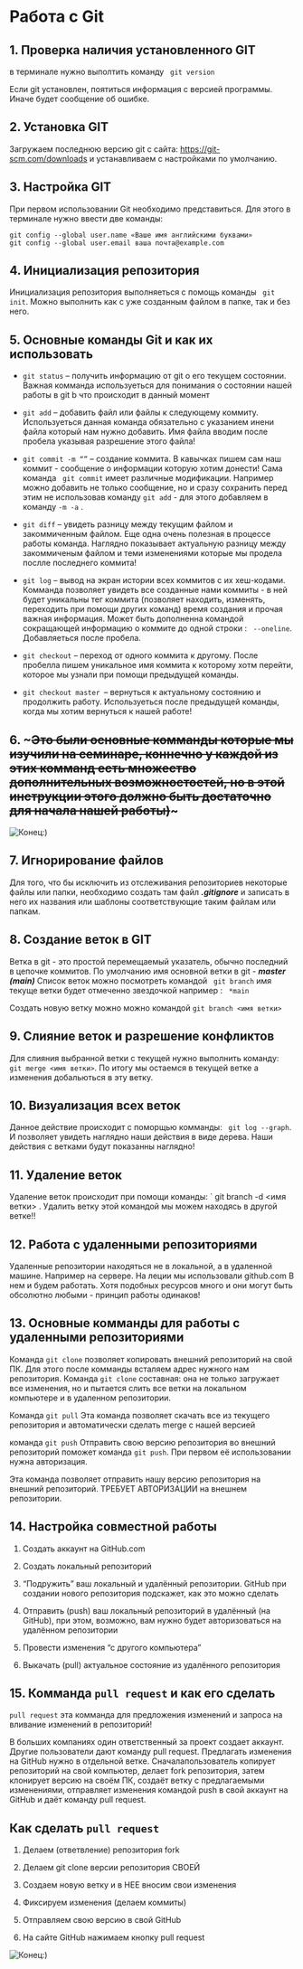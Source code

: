# Работа с Git 
## 1. Проверка наличия установленного GIT
в терминале нужно выполтить команду `  git version  `

Если git установлен, поятиться информация с версией программы. Иначе будет сообщение об ошибке.

## 2. Установка GIT 
Загружаем последнюю версию git с сайта: https://git-scm.com/downloads
и устанавливаем с настройками по умолчанию.

## 3. Настройка GIT

При первом использовании Git необходимо представиться. Для этого в терминале нужно ввести две команды:
```
git config --global user.name «Ваше имя английскими буквами»
git config --global user.email ваша почта@example.com
```
## 4. Инициализация репозитория

Инициализация репозитория выполняеться с помощь команды ` git init`. Можно выполнить как с уже созданным файлом в папке, так и без него. 

## 5. Основные команды Git и как их использовать


* `git status` – получить информацию от git о его текущем состоянии. Важная комманда используеться для понимания о состоянии нашей работы в git b что происходит в данный момент

* `git add` – добавить файл или файлы к следующему коммиту. 
Используеться данная команда обязательно с указанием инени файла который нам нужно добавить. Имя файла вводим после пробела указывая разрешение этого файла!

* `git commit -m “”` – создание коммита. В кавычках пишем сам наш коммит - сообщение о информации которую хотим донести! Сама команда `  git commit ` имеет различные модификации. Например можно добавить не только сообщение, но и сразу сохранить перед этим не использовав команду   `git add` - для этого добавляем в команду `-m -a` .

* `git diff` – увидеть разницу между текущим файлом и закоммиченным файлом. Еще одна очень полезная в процессе работы команда. Наглядно показывает актуальную разницу между закоммиченым файлом и теми изменениями которые мы продела послле последнего коммита!

* `git log` – вывод на экран истории всех коммитов с их хеш-кодами.  Комманда позволяет увидеть все созданные нами коммиты - в ней будет уникальны тег коммита (позволяет находить, изменять, переходить при помощи других команд) время создания и прочая важная информация. Может быть дополненна командой сокращающей информацию о коммите  до одной строки : ` --oneline`. Добавляеться после пробела.

* `git checkout` – переход от одного коммита к другому. После пробелла пишем уникальное имя коммита к которому хотм перейти, которое мы узнали при помощи предыдущей команды. 

* `git checkout master `– вернуться к актуальному состоянию и продолжить работу. Используеться после предыдущей команды, когда мы хотим вернуться к нашей работе!


## 6. ~~~Это были основные комманды которые мы изучили на семинаре, коннечно у каждой из этих комманд есть множество дополнительных возможностостей, но в этой инструкции этого должно быть достаточно для начала нашей работы)~~~

![Конец:)](kot.jpg)

## 7. Игнорирование файлов
Для того, что бы исключить из отслеживания репозиториев некоторые файлы или папки, необходимо создать там файл ***.gitignore*** и записать в него их названия или шаблоны соответствующие таким файлам или папкам.

## 8. Создание веток в GIT 
Ветка в git - это простой перемещаемый указатель, обычно последний в цепочке коммитов.
По умолчанию имя основной ветки в git - ***master (main)***
Список веток можно посмотреть командой ` git branch` имя текуще ветки будет отмеченно звездочкой например : ` *main`

Создать новую ветку можно можно командой
` git branch <имя ветки> `


## 9. Слияние веток и разрешение конфликтов

Для слияния выбранной ветки с текущей нужно выполнить команду: ` git merge <имя ветки>`. По итогу мы остаемся в текущей ветке а изменения добальються в эту ветку.


## 10. Визуализация всех веток 
Данное действие происходит с поморщью комманды: ` git log --graph`. И позволяет увидеть наглядно наши действия в виде дерева. Наши действия с ветками будут показанны наглядно!

## 11. Удаление веток
Удаление веток происходит при помощи команды: ` git branch -d <имя ветки> . Удалить ветку этой командой мы можем находясь в другой ветке!! 


## 12. Работа с удаленными репозиториями

Удаленные репозитории находяться не в локальной, а в удаленной машине. Например на сервере. На леции мы использовали github.com В нем и будем работать. Хотя подобных ресурсов много и они могут быть обсолютно любыми - принцип работы одинаков!

## 13. Основные комманды для работы с удаленными репозиториями

Команда `git clone` позволяет копировать внешний репозиторий на свой ПК. Для этого после комманды всталяем адрес нужного нам репозитория. Команда `git clone` составная: она не только загружает все изменения, но и пытается слить все ветки на локальном компьютере и в
удаленном репозитории.

Команда `git pull` Эта команда позволяет скачать все 
из текущего репозитория и автоматически сделать merge с нашей версией

команда `git push` Отправить свою версию репозитория во
внешний репозиторий поможет команда `git
push`. При первом её использовании нужна авторизация.

Эта команда позволяет отправить нашу
версию репозитория на внешний репозиторий. ТРЕБУЕТ АВТОРИЗАЦИИ на внешнем репозитории.

## 14. Настройка  совместной работы

1. Создать аккаунт на GitHub.com
2. Создать локальный репозиторий
3. “Подружить” ваш локальный и удалённый репозитории. 
GitHub при создании нового репозитория подскажет, как это можно сделать

4. Отправить (push) ваш локальный репозиторий в удалённый (на GitHub), при этом, возможно, вам нужно будет авторизоваться на удалённом репозитории
5. Провести изменения “с другого компьютера”

6. Выкачать (pull) актуальное состояние из удалённого репозитория

## 15. Комманда `pull request` и как его сделать

`pull request` эта комманда для предложения изменений и
запроса на вливание изменений в репозиторий!

В больших компаниях один ответственный за проект создает аккаунт. Другие пользователи дают команду pull request. Предлагать изменения на GitHub нужно в отдельной ветке. Сначалапользователь копирует репозиторий на свой компьютер, делает fork репозитория, затем клонирует версию на своём ПК, создаёт ветку с предлагаемыми изменениями, отправляет изменения командой push в свой аккаунт на GitHub и даёт команду pull request. 

## Как сделать `pull request`
1. Делаем   (ответвление) репозитория fork

2. Делаем git clone   версии репозитория СВОЕЙ

3. Создаем новую ветку и в НЕЕ вносим свои изменения

5. Фиксируем изменения (делаем коммиты)

6. Отправляем свою версию в свой GitHub

7. На сайте GitHub нажимаем кнопку pull request


![Конец:)](kot.jpg)